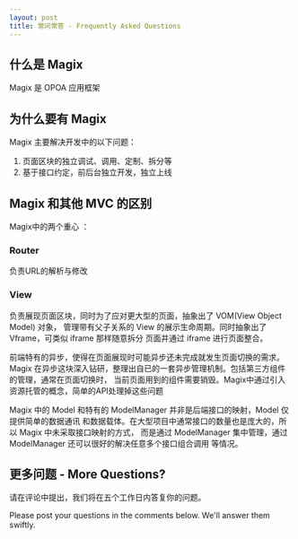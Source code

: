 ```yaml
---
layout: post
title: 常问常答 - Frequently Asked Questions
---
```


## 什么是 Magix

Magix 是 OPOA 应用框架

## 为什么要有 Magix

Magix 主要解决开发中的以下问题：

1. 页面区块的独立调试、调用、定制、拆分等
2. 基于接口约定，前后台独立开发，独立上线

## Magix 和其他 MVC 的区别

Magix中的两个重心 ：

### Router

负责URL的解析与修改

### View

负责展现页面区块，同时为了应对更大型的页面，抽象出了 VOM(View Object Model) 对象，
管理带有父子关系的 View 的展示生命周期。同时抽象出了 Vframe，可类似 iframe 那样随意拆分
页面并通过 iframe 进行页面整合。

前端特有的异步，使得在页面展现时可能异步还未完成就发生页面切换的需求。Magix
在异步这块深入钻研，整理出自已的一套异步管理机制。包括第三方组件的管理，通常在页面切换时，
当前页面用到的组件需要销毁。Magix中通过引入资源托管的概念，简单的API处理掉这些问题

Magix 中的 Model 和特有的 ModelManager 并非是后端接口的映射，Model 仅提供简单的数据通讯
和数据载体。在大型项目中通常接口的数量也是庞大的，所以 Magix 中未采取接口映射的方式，
而是通过 ModelManager 集中管理，通过 ModelManager 还可以很好的解决任意多个接口组合调用
等情况。

## 更多问题 - More Questions?

请在评论中提出，我们将在五个工作日内答复你的问题。

Please post your questions in the comments below. We'll answer them swiftly.